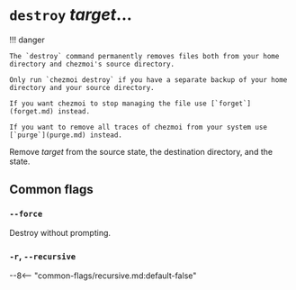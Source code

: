 # `destroy` *target*...

!!! danger

    The `destroy` command permanently removes files both from your home directory and chezmoi's source directory.

    Only run `chezmoi destroy` if you have a separate backup of your home directory and your source directory.

    If you want chezmoi to stop managing the file use [`forget`](forget.md) instead.

    If you want to remove all traces of chezmoi from your system use [`purge`](purge.md) instead.

Remove *target* from the source state, the destination directory, and the state.

## Common flags

### `--force`

Destroy without prompting.

### `-r`, `--recursive`

--8<-- "common-flags/recursive.md:default-false"
